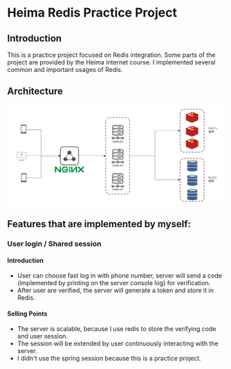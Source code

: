 # Heima Redis Practice Project

## Introduction
This is a practice project focused on Redis integration. 
Some parts of the project are provided by the Heima internet course. 
I implemented several common and important usages of Redis.

## Architecture
![img.png](readme/img.png)

## Features that are implemented by myself:
### User login / Shared session
#### Introduction
- User can choose fast log in with phone number, 
server will send a code (implemented by printing on the server console log) for verification.
- After user are verified, the server will generate a token and store it in Redis.
#### Selling Points
- The server is scalable, because I use redis to store the verifying code and user session.
- The session will be extended by user continuously interacting with the server.
- I didn't use the spring session because this is a practice project.
